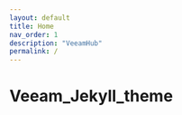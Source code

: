 ```yaml
---
layout: default
title: Home
nav_order: 1
description: "VeeamHub"
permalink: /
---
```


# Veeam_Jekyll_theme
